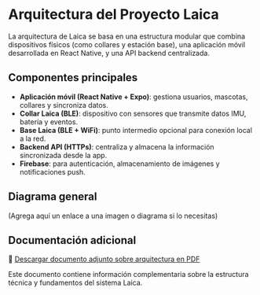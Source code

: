 # Arquitectura del Proyecto Laica

La arquitectura de Laica se basa en una estructura modular que combina dispositivos físicos (como collares y estación base), una aplicación móvil desarrollada en React Native, y una API backend centralizada.

## Componentes principales

- **Aplicación móvil (React Native + Expo)**: gestiona usuarios, mascotas, collares y sincroniza datos.
- **Collar Laica (BLE)**: dispositivo con sensores que transmite datos IMU, batería y eventos.
- **Base Laica (BLE + WiFi)**: punto intermedio opcional para conexión local a la red.
- **Backend API (HTTPs)**: centraliza y almacena la información sincronizada desde la app.
- **Firebase**: para autenticación, almacenamiento de imágenes y notificaciones push.

## Diagrama general

(Agrega aquí un enlace a una imagen o diagrama si lo necesitas)

## Documentación adicional

📎 [Descargar documento adjunto sobre arquitectura en PDF](assets/TFC%20-%20Filme.pdf)

Este documento contiene información complementaria sobre la estructura técnica y fundamentos del sistema Laica.
